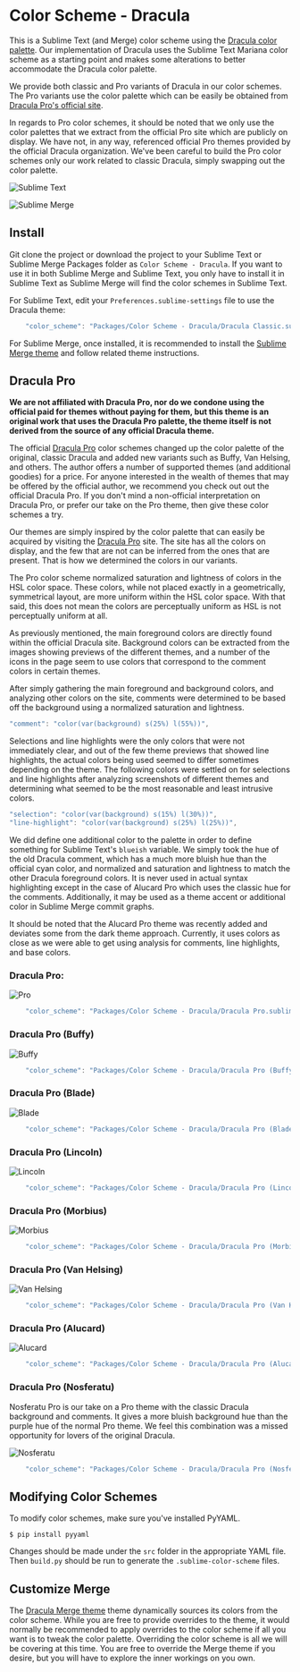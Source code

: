 # Color Scheme - Dracula

This is a Sublime Text (and Merge) color scheme using the [Dracula color palette](https://github.com/dracula/dracula-theme).
Our implementation of Dracula uses the Sublime Text Mariana color scheme as a starting point and makes some alterations
to better accommodate the Dracula color palette.

We provide both classic and Pro variants of Dracula in our color schemes. The Pro variants use the color palette which
can be easily be obtained from [Dracula Pro's official site](https://draculatheme.com/pro).

In regards to Pro color schemes, it should be noted that we only use the color palettes that we extract from the
official Pro site which are publicly on display. We have not, in any way, referenced official Pro themes provided by the
official Dracula organization. We've been careful to build the Pro color schemes only our work related to classic
Dracula, simply swapping out the color palette.

![Sublime Text](screenshots/Text%20-%20Dracula.png)

![Sublime Merge](screenshots/Merge%20-%20Dracula.png)

## Install

Git clone the project or download the project to your Sublime Text or Sublime Merge Packages folder as
`Color Scheme - Dracula`. If you want to use it in both Sublime Merge and Sublime Text, you only have to install it in
Sublime Text as Sublime Merge will find the color schemes in Sublime Text.

For Sublime Text, edit your `Preferences.sublime-settings` file to use the Dracula theme:

```js
    "color_scheme": "Packages/Color Scheme - Dracula/Dracula Classic.sublime-color-scheme",
```

For Sublime Merge, once installed, it is recommended to install the [Sublime Merge theme](https://github.com/facelessuser/merge-dracula-theme)
and follow related theme instructions.

## Dracula Pro

**We are not affiliated with Dracula Pro, nor do we condone using the official paid for themes without paying for them,
but this theme is an original work that uses the Dracula Pro palette, the theme itself is not derived from the source of
any official Dracula theme.**

The official [Dracula Pro](https://draculatheme.com/pro) color schemes changed up the color palette of the original,
classic Dracula and added new variants such as Buffy, Van Helsing, and others. The author offers a number of supported
themes (and additional goodies) for a price. For anyone interested in the wealth of themes that may be offered by the
official author, we recommend you check out out the official Dracula Pro. If you don't mind a non-official
interpretation on Dracula Pro, or prefer our take on the Pro theme, then give these color schemes a try.

Our themes are simply inspired by the color palette that can easily be acquired by visiting the [Dracula Pro](https://draculatheme.com/pro)
site. The site has all the colors on display, and the few that are not can be inferred from the ones that are present.
That is how we determined the colors in our variants.

The Pro color scheme normalized saturation and lightness of colors in the HSL color space. These colors, while not
placed exactly in a geometrically, symmetrical layout, are more uniform within the HSL color space. With that said, this
does not mean the colors are perceptually uniform as HSL is not perceptually uniform at all.

As previously mentioned, the main foreground colors are directly found within the official Dracula site. Background
colors can be extracted from the images showing previews of the different themes, and a number of the icons in the page
seem to use colors that correspond to the comment colors in certain themes.

After simply gathering the main foreground and background colors, and analyzing other colors on the site, comments were
determined to be based off the background using a normalized saturation and lightness.

```js
"comment": "color(var(background) s(25%) l(55%))",
```

Selections and line highlights were the only colors that were not immediately clear, and out of the few theme previews
that showed line highlights, the actual colors being used seemed to differ sometimes depending on the theme. The
following colors were settled on for selections and line highlights after analyzing screenshots of different themes and
determining what seemed to be the most reasonable and least intrusive colors.

```js
"selection": "color(var(background) s(15%) l(30%))",
"line-highlight": "color(var(background) s(25%) l(25%))",
```

We did define one additional color to the palette in order to define something for Sublime Text's `blueish` variable. We
simply took the hue of the old Dracula comment, which has a much more bluish hue than the official cyan color, and
normalized and saturation and lightness to match the other Dracula foreground colors. It is never used in actual syntax
highlighting except in the case of Alucard Pro which uses the classic hue for the comments. Additionally, it may be used
as a theme accent or additional color in Sublime Merge commit graphs.

It should be noted that the Alucard Pro theme was recently added and deviates some from the dark theme approach.
Currently, it uses colors as close as we were able to get using analysis for comments, line highlights, and base
colors.

### Dracula Pro:

![Pro](screenshots/Text%20-%20Pro.png)

```js
    "color_scheme": "Packages/Color Scheme - Dracula/Dracula Pro.sublime-color-scheme",
```

### Dracula Pro (Buffy)

![Buffy](screenshots/Text%20-%20Buffy.png)

```js
    "color_scheme": "Packages/Color Scheme - Dracula/Dracula Pro (Buffy).sublime-color-scheme",
```

### Dracula Pro (Blade)

![Blade](screenshots/Text%20-%20Blade.png)

```js
    "color_scheme": "Packages/Color Scheme - Dracula/Dracula Pro (Blade).sublime-color-scheme",
```

### Dracula Pro (Lincoln)

![Lincoln](screenshots/Text%20-%20Lincoln.png)

```js
    "color_scheme": "Packages/Color Scheme - Dracula/Dracula Pro (Lincoln).sublime-color-scheme",
```

### Dracula Pro (Morbius)

![Morbius](screenshots/Text%20-%20Morbius.png)

```js
    "color_scheme": "Packages/Color Scheme - Dracula/Dracula Pro (Morbius).sublime-color-scheme",
```

### Dracula Pro (Van Helsing)

![Van Helsing](screenshots/Text%20-%20Van%20Helsing.png)

```js
    "color_scheme": "Packages/Color Scheme - Dracula/Dracula Pro (Van Helsing).sublime-color-scheme",
```

### Dracula Pro (Alucard)

![Alucard](screenshots/Text%20-%20Alucard.png)

```js
    "color_scheme": "Packages/Color Scheme - Dracula/Dracula Pro (Alucard).sublime-color-scheme",
```

### Dracula Pro (Nosferatu)

Nosferatu Pro is our take on a Pro theme with the classic Dracula background and comments. It gives a more bluish
background hue than the purple hue of the normal Pro theme. We feel this combination was a missed opportunity for lovers
of the original Dracula.

![Nosferatu](screenshots/Text%20-%20Nosferatu.png)

```js
    "color_scheme": "Packages/Color Scheme - Dracula/Dracula Pro (Nosferatu).sublime-color-scheme",
```

## Modifying Color Schemes

To modify color schemes, make sure you've installed PyYAML.

```console
$ pip install pyyaml
```

Changes should be made under the `src` folder in the appropriate YAML file. Then `build.py` should be run to generate
the `.sublime-color-scheme` files.

## Customize Merge

The [Dracula Merge theme](https://github.com/facelessuser/merge-dracula-theme) theme dynamically sources its colors
from the color scheme. While you are free to provide overrides to the theme, it would normally be recommended to apply
overrides to the color scheme if all you want is to tweak the color palette. Overriding the color scheme is all we will
be covering at this time. You are free to override the Merge theme if you desire, but you will have to explore the inner
workings on you own.
